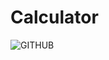 # Calculator
![GITHUB](/Users/renjiewang/Desktop/QT_project/Calculator/Calculator/image/icons.icns)
